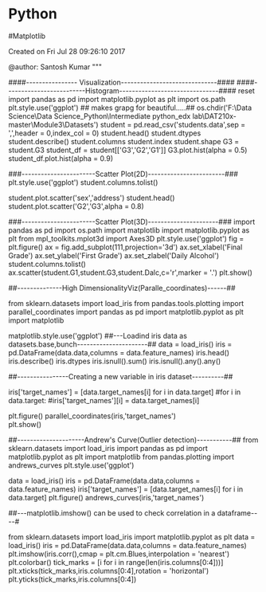 # Python
#Matplotlib

Created on Fri Jul 28 09:26:10 2017

@author: Santosh Kumar
"""

####----------------      Visualization------------------------------####
####-------------------------Histogram-------------------------------####
reset
import pandas as pd
import matplotlib.pyplot as plt
import os.path
plt.style.use('ggplot') ## makes grapg for beautiful.....##
os.chdir('F:\Data Science\Data Science_Python\Intermediate python_edx lab\DAT210x-master\Module3\Datasets')
student = pd.read_csv('students.data',sep = ',',header = 0,index_col = 0)
student.head()
student.dtypes
student.describe()
student.columns
student.index
student.shape
G3 = student.G3
student_df = student[['G3','G2','G1']]
G3.plot.hist(alpha = 0.5)
student_df.plot.hist(alpha = 0.9)

###-----------------------Scatter Plot(2D)------------------------###
plt.style.use('ggplot')
student.columns.tolist()

student.plot.scatter('sex','address')
student.head()
student.plot.scatter('G2','G3',alpha = 0.8)

###-----------------------Scatter Plot(3D)----------------------###
import pandas as pd
import os.path
import matplotlib
import matplotlib.pyplot as plt
from mpl_toolkits.mplot3d import Axes3D
plt.style.use('ggplot')
fig = plt.figure()
ax = fig.add_subplot(111,projection='3d')
ax.set_xlabel('Final Grade')
ax.set_ylabel('First Grade')
ax.set_zlabel('Daily Alcohol')
student.columns.tolist()
ax.scatter(student.G1,student.G3,student.Dalc,c='r',marker = '.')
plt.show()

##--------------High DimensionalityViz(Paralle_coordinates)------##

from sklearn.datasets import load_iris
from pandas.tools.plotting import parallel_coordinates
import pandas as pd
import matplotlib.pyplot as plt
import matplotlib

matplotlib.style.use('ggplot')
##---Loadind iris data as datasets.base,bunch----------------------##
data = load_iris()
iris = pd.DataFrame(data.data,columns = data.feature_names)
iris.head()
iris.describe()
iris.dtypes
iris.isnull().sum()
iris.isnull().any().any()

##----------------Creating a new variable in iris dataset----------##

iris['target_names'] = [data.target_names[i] for i in data.target]
#for i in data.target:
    #iris['target_names'][i]  = data.target_names[i]
    
plt.figure() 
parallel_coordinates(iris,'target_names')   
plt.show()    


##---------------------Andrew's Curve(Outlier detection)-----------##
from sklearn.datasets import load_iris
import pandas as pd
import matplotlib.pyplot as plt
import matplotlib
from pandas.plotting import andrews_curves
plt.style.use('ggplot')

data = load_iris()
iris = pd.DataFrame(data.data,columns = data.feature_names)
iris['target_names'] = [data.target_names[i] for i in data.target]
plt.figure() 
andrews_curves(iris,'target_names')

##---matplotlib.imshow() can be used to check correlation in a dataframe----#

from sklearn.datasets import load_iris
import matplotlib.pyplot as plt
data = load_iris()
iris = pd.DataFrame(data.data,columns = data.feature_names)
plt.imshow(iris.corr(),cmap = plt.cm.Blues,interpolation = 'nearest')
plt.colorbar()
tick_marks = [i for i in range(len(iris.columns[0:4]))]
plt.xticks(tick_marks,iris.columns[0:4],rotation = 'horizontal') 
plt.yticks(tick_marks,iris.columns[0:4]) 
